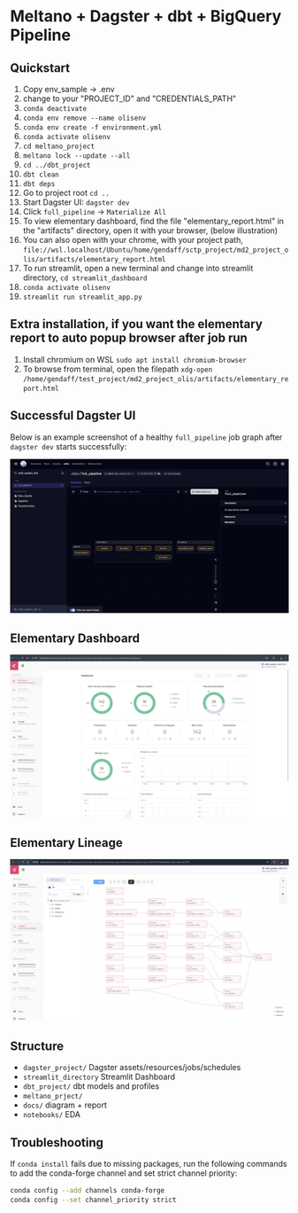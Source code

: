 
# Meltano + Dagster + dbt + BigQuery Pipeline

## Quickstart
1) Copy env_sample -> .env
2) change to your "PROJECT_ID" and "CREDENTIALS_PATH"
3) `conda deactivate`
4) `conda env remove --name olisenv`
5) `conda env create -f environment.yml`
4) `conda activate olisenv`
7) `cd meltano_project`
8) `meltano lock --update --all`
9) `cd ../dbt_project`
10) `dbt clean`
11) `dbt deps`
12) Go to project root `cd ..`
13) Start Dagster UI: `dagster dev`
14) Click `full_pipeline` -> `Materialize All`
15) To view elementary dashboard, find the file "elementary_report.html" in the "artifacts" directory, open it with your browser, (below illustration)
16) You can also open with your chrome, with your project path, `file://wsl.localhost/Ubuntu/home/gendaff/sctp_project/md2_project_olis/artifacts/elementary_report.html`  
15) To run streamlit, open a new terminal and change into streamlit directory, `cd streamlit_dashboard`
16) `conda activate olisenv`
17) `streamlit run streamlit_app.py`

## Extra installation, if you want the elementary report to auto popup browser after job run
1) Install chromium on WSL `sudo apt install chromium-browser`
2) To browse from terminal, open the filepath `xdg-open /home/gendaff/test_project/md2_project_olis/artifacts/elementary_report.html`

## Successful Dagster UI
Below is an example screenshot of a healthy `full_pipeline` job graph after `dagster dev` starts successfully:

![Dagster full_pipeline success](docs/screenshot_full_pipeline3.png)

## Elementary Dashboard
![Elementary Dashboard](docs/screenshot_elementary.png)

## Elementary Lineage
![Elementary Dashboard Lineage](docs/screenshot_ele_tables.png)

## Structure
- `dagster_project/` Dagster assets/resources/jobs/schedules
- `streamlit_directory` Streamlit Dashboard
- `dbt_project/` dbt models and profiles
- `meltano_prject/` 
- `docs/` diagram + report
- `notebooks/` EDA


## Troubleshooting
If `conda install` fails due to missing packages, run the following commands to add the conda-forge channel and set strict channel priority:

```bash
conda config --add channels conda-forge
conda config --set channel_priority strict
```
